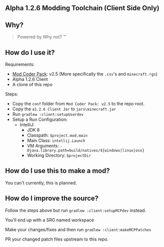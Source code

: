 Alpha 1.2.6 Modding Toolchain (Client Side Only)
---

## Why?

> Powered by Why not? &trade;

## How do I use it?

Requirements:
  - [Mod Coder Pack](https://minecraft.fandom.com/wiki/Programs_and_editors/Mod_Coder_Pack): v2.5 (More specifically the `.csv`'s and `minecraft.rgs`)
  - Alpha 1.2.6 Client
  - A clone of this repo

Steps:
  - Copy the `conf` folder from `Mod Coder Pack: v2.5` to the repo root.
  - Copy the `a1.2.6 Client Jar` to `jars\minecraft.jar`
  - Run `gradlew :client:setupUserdev`
  - Setup a Run Configuration:
    - IntelliJ:
      - JDK 8
      - Classpath: `$project.mod.main`
      - Main Class: `intellij.Launch`
      - VM Arguments: `-Djava.library.path=build/natives/${windows|linux|osx}`
      - Working Directory: `$projectDir`
    
## How do I use this to make a mod?

You can't currently, this is planned.

## How do I improve the source?

Follow the steps above but run `gradlew :client:setupMCPdev` instead.

You'll end up with a SRG named workspace

Make your changes/fixes and then run `gradlew :client:makeMCPPatches`

PR your changed patch files upstream to this repo.